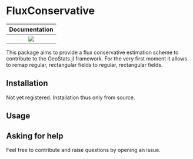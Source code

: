 # FluxConservative

| **Documentation**                                                 |
|:-----------------------------------------------------------------:|
| [![][docs-dev-img]][docs-dev-url] |


This package aims to provide a flux conservative estimation scheme to contribute to the GeoStats.jl framework. For the very first moment it allows to remap regular, rectangular fields to regular, rectangular fields. 

## Installation 

Not yet registered. Installation thus only from source. 

## Usage 

## Asking for help

Feel free to contribute and raise questions by opening an issue. 


[docs-dev-img]: https://img.shields.io/badge/docs-dev-blue.svg
[docs-dev-url]: https://ikroener.github.io/ikroener/FluxConservative/dev